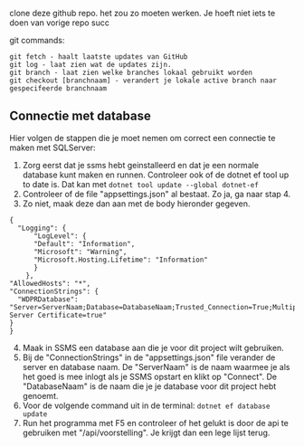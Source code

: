 
clone deze github repo.
het zou zo moeten werken. 
Je hoeft niet iets te doen van vorige repo
succ

git commands: 
```
git fetch - haalt laatste updates van GitHub
git log - laat zien wat de updates zijn.
git branch - laat zien welke branches lokaal gebruikt worden
git checkout [branchnaam] - verandert je lokale active branch naar gespecifeerde branchnaam
```

## Connectie met database
Hier volgen de stappen die je moet nemen om correct een connectie te maken met SQLServer:
1. Zorg eerst dat je ssms hebt geinstalleerd en dat je een normale database kunt maken en runnen. Controleer ook of de dotnet ef tool up to date is. Dat kan met ```dotnet tool update --global dotnet-ef```
2. Controleer of de file "appsettings.json" al bestaat. Zo ja, ga naar stap 4.
3. Zo niet, maak deze dan aan met de body hieronder gegeven.
```
{
  "Logging": {
      "LogLevel": {
      "Default": "Information",
      "Microsoft": "Warning",
      "Microsoft.Hosting.Lifetime": "Information"
      }
    },
"AllowedHosts": "*",
"ConnectionStrings": {
  "WDPRDatabase": "Server=ServerNaam;Database=DatabaseNaam;Trusted_Connection=True;MultipleActiveResultSets=true;Trust Server Certificate=true"
}
}
```
4. Maak in SSMS een database aan die je voor dit project wilt gebruiken. 
5. Bij de "ConnectionStrings" in de "appsettings.json" file verander de server en database naam. De "ServerNaam" is de naam waarmee je als het goed is 
mee inlogt als je SSMS opstart en klikt op "Connect". De "DatabaseNaam" is de naam die je je database voor dit project hebt genoemt.
6. Voor de volgende command uit in de terminal: ```dotnet ef database update```
7. Run het programma met F5 en controleer of het gelukt is door de api te gebruiken met "/api/voorstelling". Je krijgt dan een lege lijst terug.
